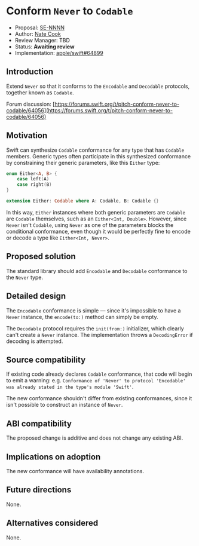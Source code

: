 # Conform `Never` to `Codable`
 
* Proposal: [SE-NNNN](NNNN-filename.md)
* Author: [Nate Cook](https://github.com/natecook1000)
* Review Manager: TBD
* Status: **Awaiting review**
* Implementation: [apple/swift#64899](https://github.com/apple/swift/pull/64899)

## Introduction

Extend `Never` so that it conforms to the `Encodable` and `Decodable` protocols, together known as `Codable`.

Forum discussion: [https://forums.swift.org/t/pitch-conform-never-to-codable/64056](https://forums.swift.org/t/pitch-conform-never-to-codable/64056)

## Motivation

Swift can synthesize `Codable` conformance for any type that has `Codable` members. Generic types often participate in this synthesized conformance by constraining their generic parameters, like this `Either` type:

```swift
enum Either<A, B> {
    case left(A)
    case right(B)
}

extension Either: Codable where A: Codable, B: Codable {}
```

In this way, `Either` instances where both generic parameters are `Codable` are `Codable` themselves, such as an `Either<Int, Double>`. However, since `Never` isn't `Codable`, using `Never` as one of the parameters blocks the conditional conformance, even though it would be perfectly fine to encode or decode a type like `Either<Int, Never>`.

## Proposed solution

The standard library should add `Encodable` and `Decodable` conformance to the `Never` type.

## Detailed design

The `Encodable` conformance is simple — since it's impossible to have a `Never` instance, the `encode(to:)` method can simply be empty.

The `Decodable` protocol requires the `init(from:)` initializer, which clearly can't create a `Never` instance. The implementation throws a `DecodingError` if decoding is attempted.

## Source compatibility

If existing code already declares `Codable` conformance, that code will begin to emit a warning: e.g. `Conformance of 'Never' to protocol 'Encodable' was already stated in the type's module 'Swift'`.

The new conformance shouldn't differ from existing conformances, since it isn't possible to construct an instance of `Never`.

## ABI compatibility

The proposed change is additive and does not change any existing ABI.

## Implications on adoption

The new conformance will have availability annotations.

## Future directions

None.

## Alternatives considered

None.
